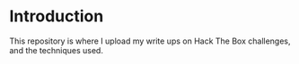 # Introduction

This repository is where I upload my write ups on Hack The Box challenges, and the techniques used.

